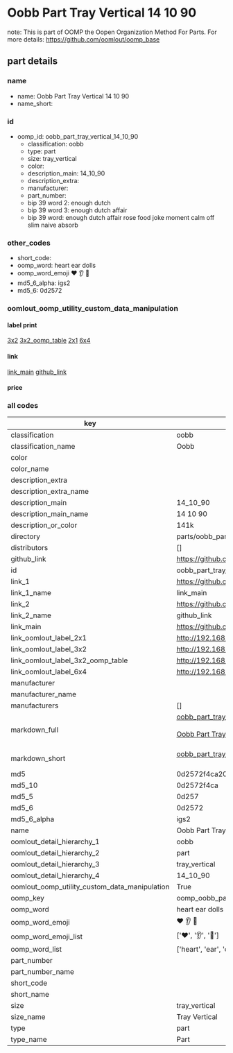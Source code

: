 # Oobb Part Tray Vertical 14 10 90  

note: This is part of OOMP the Oopen Organization Method For Parts. For more details: https://github.com/oomlout/oomp_base

##  part details





### name
* name: Oobb Part Tray Vertical 14 10 90
* name_short: 
### id
* oomp_id: oobb_part_tray_vertical_14_10_90
  * classification: oobb
  * type: part
  * size: tray_vertical
  * color: 
  * description_main: 14_10_90
  * description_extra: 
  * manufacturer: 
  * part_number: 
  * bip 39 word 2: enough dutch
  * bip 39 word 3: enough dutch affair
  * bip 39 word: enough dutch affair rose food joke moment calm off slim naive absorb

### other_codes
* short_code: 
* oomp_word: heart ear dolls
* oomp_word_emoji :heart: :ear: :dolls:
* md5_6_alpha: igs2
* md5_6: 0d2572






### oomlout_oomp_utility_custom_data_manipulation
#### label print
[3x2](http://192.168.1.245:1112/?label=oomp%20igs2)
[3x2_oomp_table](http://192.168.1.107:1112/?label=oomp%20igs2)
[2x1](http://192.168.1.242:1112/?label=oomp%20igs2)
[6x4](http://192.168.1.55:1112/?label=oomp%20igs2)    

#### link

[link_main](https://github.com/oomlout/oomlout_oomp_current_version_messy/tree/main/parts/oobb_part_tray_vertical_14_10_90) [github_link](https://github.com/oomlout/oomlout_oomp_part_src/tree/main/parts/oobb_part_tray_vertical_14_10_90)                             

#### price







### all codes 
| key | value |  
| --- | --- |  
| classification | oobb |  
| classification_name | Oobb |  
| color |  |  
| color_name |  |  
| description_extra |  |  
| description_extra_name |  |  
| description_main | 14_10_90 |  
| description_main_name | 14 10 90 |  
| description_or_color | 141k |  
| directory | parts/oobb_part_tray_vertical_14_10_90 |  
| distributors | [] |  
| github_link | https://github.com/oomlout/oomlout_oomp_part_src/tree/main/parts/oobb_part_tray_vertical_14_10_90 |  
| id | oobb_part_tray_vertical_14_10_90 |  
| link_1 | https://github.com/oomlout/oomlout_oomp_current_version_messy/tree/main/parts/oobb_part_tray_vertical_14_10_90 |  
| link_1_name | link_main |  
| link_2 | https://github.com/oomlout/oomlout_oomp_part_src/tree/main/parts/oobb_part_tray_vertical_14_10_90 |  
| link_2_name | github_link |  
| link_main | https://github.com/oomlout/oomlout_oomp_current_version_messy/tree/main/parts/oobb_part_tray_vertical_14_10_90 |  
| link_oomlout_label_2x1 | http://192.168.1.242:1112/?label=oomp%20igs2 |  
| link_oomlout_label_3x2 | http://192.168.1.245:1112/?label=oomp%20igs2 |  
| link_oomlout_label_3x2_oomp_table | http://192.168.1.107:1112/?label=oomp%20igs2 |  
| link_oomlout_label_6x4 | http://192.168.1.55:1112/?label=oomp%20igs2 |  
| manufacturer |  |  
| manufacturer_name |  |  
| manufacturers | [] |  
| markdown_full | [oobb_part_tray_vertical_14_10_90](https://github.com/oomlout/oomlout_oomp_current_version_messy/tree/main/parts/oobb_part_tray_vertical_14_10_90)<br>[](https://github.com/oomlout/oomlout_oomp_current_version_messy/tree/main/parts/oobb_part_tray_vertical_14_10_90)<br>[Oobb Part Tray Vertical 14 10 90](https://github.com/oomlout/oomlout_oomp_current_version_messy/tree/main/parts/oobb_part_tray_vertical_14_10_90)<br><br> |  
| markdown_short | [oobb_part_tray_vertical_14_10_90](https://github.com/oomlout/oomlout_oomp_current_version_messy/tree/main/parts/oobb_part_tray_vertical_14_10_90)<br><br> |  
| md5 | 0d2572f4ca2091dde12d6bc008911a57 |  
| md5_10 | 0d2572f4ca |  
| md5_5 | 0d257 |  
| md5_6 | 0d2572 |  
| md5_6_alpha | igs2 |  
| name | Oobb Part Tray Vertical 14 10 90 |  
| oomlout_detail_hierarchy_1 | oobb |  
| oomlout_detail_hierarchy_2 | part |  
| oomlout_detail_hierarchy_3 | tray_vertical |  
| oomlout_detail_hierarchy_4 | 14_10_90 |  
| oomlout_oomp_utility_custom_data_manipulation | True |  
| oomp_key | oomp_oobb_part_tray_vertical_14_10_90 |  
| oomp_word | heart ear dolls |  
| oomp_word_emoji | :heart: :ear: :dolls: |  
| oomp_word_emoji_list | [':heart:', ':ear:', ':dolls:'] |  
| oomp_word_list | ['heart', 'ear', 'dolls'] |  
| part_number |  |  
| part_number_name |  |  
| short_code |  |  
| short_name |  |  
| size | tray_vertical |  
| size_name | Tray Vertical |  
| type | part |  
| type_name | Part |  
